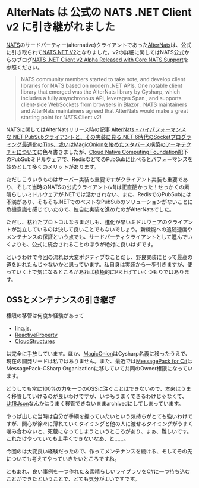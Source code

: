 # AlterNats は 公式の NATS .NET Client v2 に引き継がれました

[NATS](https://nats.io/)のサードパーティー(alternative)クライアントであった[AlterNats](https://github.com/Cysharp/AlterNats)は、公式に引き取られて[NATS.NET V2](https://github.com/nats-io/nats.net.v2)となりました。v2の詳細に関してはNATS公式からのブログ[NATS .NET Client v2 Alpha Released with Core NATS Support](https://nats.io/blog/nats-dotnet-v2-alpha-release/)を参照ください。

> NATS community members started to take note, and develop client libraries for NATS based on modern .NET APIs. One notable client library that emerged was the AlterNats library by Cysharp, which includes a fully asynchronous API, leverages Span<T> , and supports client-side WebSockets from browsers in Blazor . NATS maintainers and AlterNats maintainers agreed that AlterNats would make a great starting point for NATS.Client v2!

NATSに関してはAlterNatsリリース時の記事 [AlterNats - ハイパフォーマンスな.NET PubSubクライアントと、その実装に見る.NET 6時代のSocketプログラミング最適化のTips、或いはMagicOnionを絡めたメタバース構築のアーキテクチャについて](https://neue.cc/2022/05/11_AlterNats.html)に色々書きましたが、[Cloud Native Computing Foundation](https://www.cncf.io/)配下のPubSubミドルウェアで、RedisなどでのPubSubに比べるとパフォーマンスを始めとして多くのメリットがあります。

ただしこういうものはサーバー実装も重要ですがクライアント実装も重要であり、そして当時のNATSの公式クライアント(v1)は正直酷かった！せっかくの素晴らしいミドルウェアが.NETでは活かされない、また、RedisでのPubSubには不満があり、そもそも.NETでのベストなPubSubのソリューションがないことに危機意識を感じていたので、独自に実装を進めたのがAlterNatsでした。

ただし、枯れたプロトコルならまだしも、進化が早いミドルウェアのクライアントが乱立しているのは決して良いことでもないでしょう。新機能への追随速度やメンテナンスの保証という点でも、サードパーティクライアントとして進んでいくよりも、公式に統合されることのほうが絶対に良いはずです。

というわけで今回の流れは大変ポジティブなことだし、野良実装にとって最高の道を辿れたんじゃないかと思っています。私自身は実装から一歩引きますが、使っていく上で気になるところがあれば積極的にPR上げていくつもりではあります。

OSSとメンテナンスの引き継ぎ
---
権限の移管は何度か経験があって

* [linq.js](https://github.com/mihaifm/linq)、
* [ReactiveProperty](https://github.com/runceel/ReactiveProperty)
* [CloudStructures](https://github.com/xin9le/CloudStructures)

は完全に手放しています。ほか、[MagicOnion](https://github.com/Cysharp/MagicOnion)はCysharp名義に移ったうえで、現在の開発リードは私ではありません。また、最近では[MessagePack for C#](https://github.com/MessagePack-CSharp/MessagePack-CSharp)はMessagePack-CSharp Organizationに移していて共同のOwner権限になっています。

どうしても常に100%の力を一つのOSSに注ぐことはできないので、本来はうまく移管していけるのが良いわけですが、いつもうまくできるわけじゃなくて、[Utf8Json](https://github.com/neuecc/Utf8Json)なんかはうまく移管できないままarchivedにしてしまっています。

やっぱ出した当時は自分が手綱を握っていたいという気持ちがとても強いわけですが、関心が徐々に薄れていくタイミングと他の人に渡せるタイミングがうまく噛み合わないと、死蔵になってしまうというところがあり、まぁ、難しいです。これだけやっていても上手くできないなあ、と……。

今回のは大変良い経験だったので、作ってメンテナンスを続ける、そしてその先についても考えてやっていきたいところですね。

ともあれ、良い事例を一つ作れた＆素晴らしいライブラリをC#に一つ持ち込むことができたということで、とても気分がよいですです。
